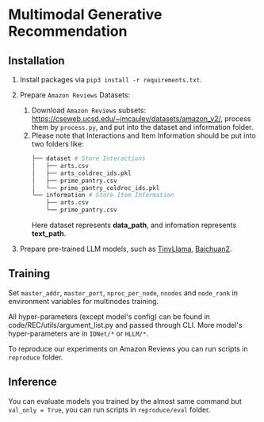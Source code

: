 # Multimodal Generative Recommendation

## Installation

1. Install packages via `pip3 install -r requirements.txt`. 

2. Prepare `Amazon Reviews` Datasets:
    1. Download `Amazon Reviews` subsets: https://cseweb.ucsd.edu/~jmcauley/datasets/amazon_v2/, process them by `process.py`, and put into the dataset and information folder. 
    2. Please note that Interactions and Item Information should be put into two folders like:
        ```bash
        ├── dataset # Store Interactions
        │   ├── arts.csv
        │   ├── arts_coldrec_ids.pkl
        │   ├── prime_pantry.csv
        │   └── prime_pantry_coldrec_ids.pkl
        └── information # Store Item Information
            ├── arts.csv
            └── prime_pantry.csv
        ``` 
        Here dataset represents **data_path**, and infomation represents **text_path**.
3. Prepare pre-trained LLM models, such as [TinyLlama](https://github.com/jzhang38/TinyLlama), [Baichuan2](https://huggingface.co/baichuan-inc/Baichuan2-7B-Base).

## Training

Set `master_addr`, `master_port`, `nproc_per_node`, `nnodes` and `node_rank` in environment variables for multinodes training.

All hyper-parameters (except model's config) can be found in code/REC/utils/argument_list.py and passed through CLI. More model's hyper-parameters are in `IDNet/*` or `HLLM/*`. 

To reproduce our experiments on Amazon Reviews you can run scripts in `reproduce` folder.

## Inference

You can evaluate models you trained by the almost same command but `val_only = True`, you can run scripts in `reproduce/eval` folder.
